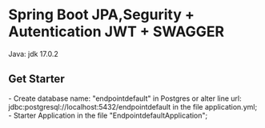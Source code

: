 <h1>Spring Boot JPA,Segurity + Autentication JWT + SWAGGER</h1>
<p>
        Java: jdk 17.0.2
        
</p>
<h2>Get Starter</h2>
<p>
        - Create database name: "endpointdefault" in Postgres or alter line url: jdbc:postgresql://localhost:5432/endpointdefault in the file application.yml;
        <br/>- Starter Application in the file "EndpointdefaultApplication";
</p>
